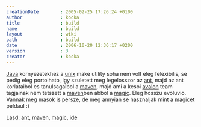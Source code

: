 ```yaml
---
creationDate        : 2005-02-25 17:26:24 +0100 
author              : kocka 
title               : build 
name                : build 
layout              : wiki 
path                : build 
date                : 2006-10-20 12:36:17 +0200 
version             : 3 
creator             : kocka 
---
```

[Java](java.html) kornyezetekhez a [unix](unix.html) make utility soha nem volt eleg felexibilis, se pedig eleg portolhato, igy szuletett meg legelosszor az [ant](ant.html), majd az ant korlataibol es tanulsagaibol a [maven](maven.html), majd ami a kesoi [avalon](avalon.html) team tagjainak nem tetszett a [maven](maven.html)ben abbol a [magic](magic.html). Eleg hosszu evoluvio. Vannak meg masok is persze, de meg annyian se hasznaljak mint a [magic](magic.html)et peldaul :)

Lasd: [ant](ant.html), [maven](maven.html), [magic](magic.html), [ide](IDE.html)
